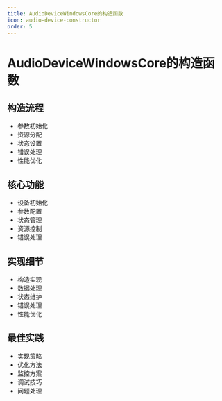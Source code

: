 ```yaml
---
title: AudioDeviceWindowsCore的构造函数
icon: audio-device-constructor
order: 5
---
```


# AudioDeviceWindowsCore的构造函数

## 构造流程
- 参数初始化
- 资源分配
- 状态设置
- 错误处理
- 性能优化

## 核心功能
- 设备初始化
- 参数配置
- 状态管理
- 资源控制
- 错误处理

## 实现细节
- 构造实现
- 数据处理
- 状态维护
- 错误处理
- 性能优化

## 最佳实践
- 实现策略
- 优化方法
- 监控方案
- 调试技巧
- 问题处理
